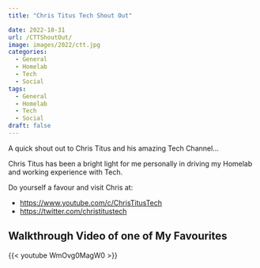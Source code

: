 ```yaml
---
title: "Chris Titus Tech Shout Out"

date: 2022-10-31
url: /CTTShoutOut/
image: images/2022/ctt.jpg
categories:
  - General
  - Homelab
  - Tech
  - Social
tags:
  - General
  - Homelab
  - Tech
  - Social
draft: false
---
```

A quick shout out to Chris Titus and his amazing Tech Channel...
<!--more-->

Chris Titus has been a bright light for me personally in driving my Homelab and working experience with Tech.

Do yourself a favour and visit Chris at:

- https://www.youtube.com/c/ChrisTitusTech
- https://twitter.com/christitustech


## Walkthrough Video of one of My Favourites

{{< youtube WmOvg0MagW0 >}}

